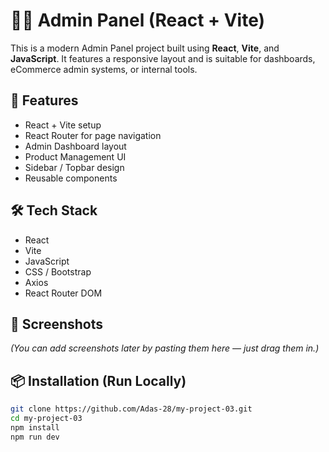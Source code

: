 # 🧑‍💻 Admin Panel (React + Vite)

This is a modern Admin Panel project built using **React**, **Vite**, and **JavaScript**. It features a responsive layout and is suitable for dashboards, eCommerce admin systems, or internal tools.

## 🚀 Features

- React + Vite setup
- React Router for page navigation
- Admin Dashboard layout
- Product Management UI
- Sidebar / Topbar design
- Reusable components

## 🛠️ Tech Stack

- React
- Vite
- JavaScript
- CSS / Bootstrap
- Axios
- React Router DOM

## 📸 Screenshots

_(You can add screenshots later by pasting them here — just drag them in.)_

## 📦 Installation (Run Locally)

```bash
git clone https://github.com/Adas-28/my-project-03.git
cd my-project-03
npm install
npm run dev
